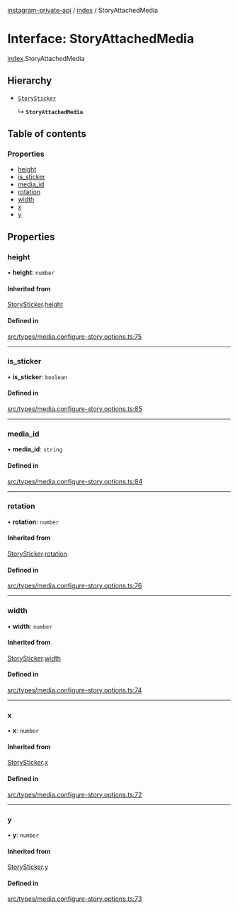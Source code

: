 [instagram-private-api](../../README.md) / [index](../../modules/index.md) / StoryAttachedMedia

# Interface: StoryAttachedMedia

[index](../../modules/index.md).StoryAttachedMedia

## Hierarchy

- [`StorySticker`](StorySticker.md)

  ↳ **`StoryAttachedMedia`**

## Table of contents

### Properties

- [height](StoryAttachedMedia.md#height)
- [is\_sticker](StoryAttachedMedia.md#is_sticker)
- [media\_id](StoryAttachedMedia.md#media_id)
- [rotation](StoryAttachedMedia.md#rotation)
- [width](StoryAttachedMedia.md#width)
- [x](StoryAttachedMedia.md#x)
- [y](StoryAttachedMedia.md#y)

## Properties

### height

• **height**: `number`

#### Inherited from

[StorySticker](StorySticker.md).[height](StorySticker.md#height)

#### Defined in

[src/types/media.configure-story.options.ts:75](https://github.com/Nerixyz/instagram-private-api/blob/0e0721c/src/types/media.configure-story.options.ts#L75)

___

### is\_sticker

• **is\_sticker**: `boolean`

#### Defined in

[src/types/media.configure-story.options.ts:85](https://github.com/Nerixyz/instagram-private-api/blob/0e0721c/src/types/media.configure-story.options.ts#L85)

___

### media\_id

• **media\_id**: `string`

#### Defined in

[src/types/media.configure-story.options.ts:84](https://github.com/Nerixyz/instagram-private-api/blob/0e0721c/src/types/media.configure-story.options.ts#L84)

___

### rotation

• **rotation**: `number`

#### Inherited from

[StorySticker](StorySticker.md).[rotation](StorySticker.md#rotation)

#### Defined in

[src/types/media.configure-story.options.ts:76](https://github.com/Nerixyz/instagram-private-api/blob/0e0721c/src/types/media.configure-story.options.ts#L76)

___

### width

• **width**: `number`

#### Inherited from

[StorySticker](StorySticker.md).[width](StorySticker.md#width)

#### Defined in

[src/types/media.configure-story.options.ts:74](https://github.com/Nerixyz/instagram-private-api/blob/0e0721c/src/types/media.configure-story.options.ts#L74)

___

### x

• **x**: `number`

#### Inherited from

[StorySticker](StorySticker.md).[x](StorySticker.md#x)

#### Defined in

[src/types/media.configure-story.options.ts:72](https://github.com/Nerixyz/instagram-private-api/blob/0e0721c/src/types/media.configure-story.options.ts#L72)

___

### y

• **y**: `number`

#### Inherited from

[StorySticker](StorySticker.md).[y](StorySticker.md#y)

#### Defined in

[src/types/media.configure-story.options.ts:73](https://github.com/Nerixyz/instagram-private-api/blob/0e0721c/src/types/media.configure-story.options.ts#L73)
